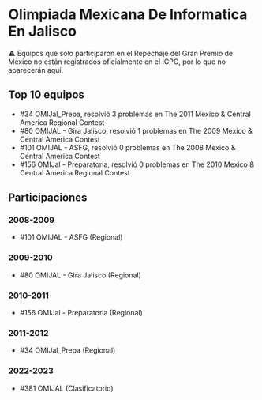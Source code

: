 # Olimpiada Mexicana De Informatica En Jalisco

:warning: Equipos que solo participaron en el Repechaje del Gran Premio de México no están registrados oficialmente en el ICPC, por lo que no aparecerán aquí.

## Top 10 equipos

- #34 OMIJal_Prepa, resolvió 3 problemas en The 2011 Mexico & Central America Regional Contest
- #80 OMIJAL - Gira Jalisco, resolvió 1 problemas en The 2009 Mexico & Central America Contest
- #101 OMIJAL - ASFG, resolvió 0 problemas en The 2008 Mexico & Central America Contest
- #156 OMIJal - Preparatoria, resolvió 0 problemas en The 2010 Mexico & Central America Regional Contest

## Participaciones

### 2008-2009

- #101 OMIJAL - ASFG (Regional)

### 2009-2010

- #80 OMIJAL - Gira Jalisco (Regional)

### 2010-2011

- #156 OMIJal - Preparatoria (Regional)

### 2011-2012

- #34 OMIJal_Prepa (Regional)

### 2022-2023

- #381 OMIJAL (Clasificatorio)




